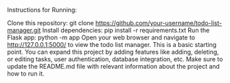 Instructions for Running:

Clone this repository: git clone https://github.com/your-username/todo-list-manager.git
Install dependencies: pip install -r requirements.txt
Run the Flask app: python -m app
Open your web browser and navigate to http://127.0.0.1:5000/ to view the todo list manager.
This is a basic starting point. You can expand this project by adding features like adding, deleting, or editing tasks, user authentication, database integration, etc. Make sure to update the README.md file with relevant information about the project and how to run it.
